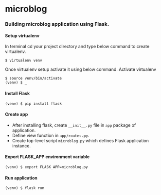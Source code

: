 # microblog

### Building microblog application using Flask.

#### Setup virtualenv
In terminal cd your project directory and type below command to create 
virtualenv.
```Shell
$ virtualenv venv
```

Once virtualenv setup activate it using below command.
Activate virtualenv
```Shell
$ source venv/bin/activate
(venv) $ _
```

#### Install Flask
```Shell
(venv) $ pip install flask
```

#### Create app
* After installing flask, create ```__init__.py``` file in ```app``` package of application.
* Define view function in ```app/routes.py```. 
* Create top-level script ```microblog.py``` which defines Flask application instance.

#### Export FLASK_APP environment variable
```Shell
(venv) $ export FLASK_APP=microblog.py
```

#### Run application
```Shell
(venv) $ flask run
```

